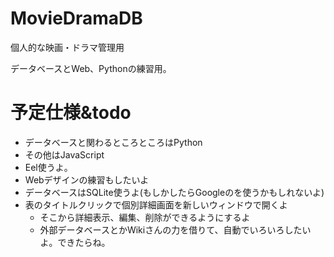 # MovieDramaDB

個人的な映画・ドラマ管理用

データベースとWeb、Pythonの練習用。


# 予定仕様&todo
* データベースと関わるところところはPython
* その他はJavaScript
* Eel使うよ。
* Webデザインの練習もしたいよ
* データベースはSQLite使うよ(もしかしたらGoogleのを使うかもしれないよ)
* 表のタイトルクリックで個別詳細画面を新しいウィンドウで開くよ
	* そこから詳細表示、編集、削除ができるようにするよ
	* 外部データベースとかWikiさんの力を借りて、自動でいろいろしたいよ。できたらね。
